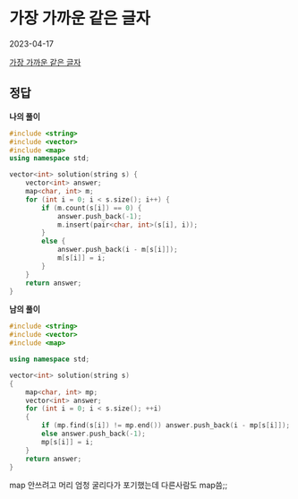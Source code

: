 # 가장 가까운 같은 글자
2023-04-17

[가장 가까운 같은 글자](https://school.programmers.co.kr/learn/courses/30/lessons/142086)

## 정답

**나의 풀이**

```cpp
#include <string>
#include <vector>
#include <map>
using namespace std;

vector<int> solution(string s) {
    vector<int> answer;
    map<char, int> m;
    for (int i = 0; i < s.size(); i++) {
        if (m.count(s[i]) == 0) {
            answer.push_back(-1);
            m.insert(pair<char, int>(s[i], i));
        }
        else {
            answer.push_back(i - m[s[i]]);
            m[s[i]] = i;
        }        
    }
    return answer;
}
```

**남의 풀이**

```cpp
#include <string>
#include <vector>
#include <map>

using namespace std;

vector<int> solution(string s)
{
    map<char, int> mp;
    vector<int> answer;
    for (int i = 0; i < s.size(); ++i)
    {
        if (mp.find(s[i]) != mp.end()) answer.push_back(i - mp[s[i]]);
        else answer.push_back(-1);
        mp[s[i]] = i;
    }
    return answer;
}
```
map 안쓰려고 머리 엄청 굴리다가 포기했는데 다른사람도 map씀;;